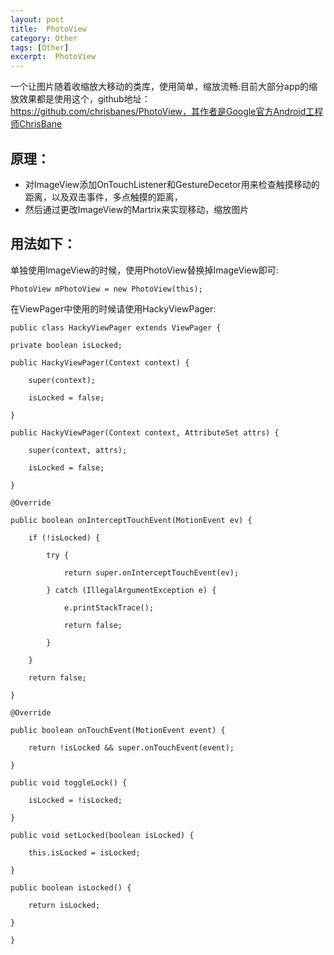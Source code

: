 ```yaml
---
layout: post
title:  PhotoView
category: Other
tags: [Other]
excerpt:  PhotoView
---
```




一个让图片随着收缩放大移动的类库，使用简单，缩放流畅.目前大部分app的缩放效果都是使用这个，github地址：https://github.com/chrisbanes/PhotoView，其作者是Google官方Android工程师ChrisBane

## 原理： ##

- 对ImageView添加OnTouchListener和GestureDecetor用来检查触摸移动的距离，以及双击事件，多点触摸的距离， 
- 然后通过更改ImageView的Martrix来实现移动，缩放图片

## 用法如下： ##

单独使用ImageView的时候，使用PhotoView替换掉ImageView即可:

	PhotoView mPhotoView = new PhotoView(this);
 

在ViewPager中使用的时候请使用HackyViewPager:


	public class HackyViewPager extends ViewPager {
	
	private boolean isLocked;
	
	public HackyViewPager(Context context) {
	
	    super(context);
	
	    isLocked = false;
	
	}
	
	public HackyViewPager(Context context, AttributeSet attrs) {
	
	    super(context, attrs);
	
	    isLocked = false;
	
	}
	
	@Override
	
	public boolean onInterceptTouchEvent(MotionEvent ev) {
	
	    if (!isLocked) {
	
	        try {
	
	            return super.onInterceptTouchEvent(ev);
	
	        } catch (IllegalArgumentException e) {
	
	            e.printStackTrace();
	
	            return false;
	
	        }
	
	    }
	
	    return false;
	
	}
	
	@Override
	
	public boolean onTouchEvent(MotionEvent event) {
	
	    return !isLocked && super.onTouchEvent(event);
	
	}
	
	public void toggleLock() {
	
	    isLocked = !isLocked;
	
	}
	
	public void setLocked(boolean isLocked) {
	
	    this.isLocked = isLocked;
	
	}
	
	public boolean isLocked() {
	
	    return isLocked;
	
	}
	
	}
 